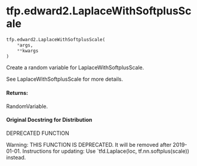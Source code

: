 <div itemscope itemtype="http://developers.google.com/ReferenceObject">
<meta itemprop="name" content="tfp.edward2.LaplaceWithSoftplusScale" />
<meta itemprop="path" content="Stable" />
</div>

# tfp.edward2.LaplaceWithSoftplusScale

``` python
tfp.edward2.LaplaceWithSoftplusScale(
    *args,
    **kwargs
)
```

Create a random variable for LaplaceWithSoftplusScale.

See LaplaceWithSoftplusScale for more details.

#### Returns:

  RandomVariable.

#### Original Docstring for Distribution

DEPRECATED FUNCTION

Warning: THIS FUNCTION IS DEPRECATED. It will be removed after 2019-01-01.
Instructions for updating:
Use `tfd.Laplace(loc, tf.nn.softplus(scale)) instead.